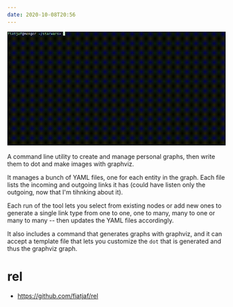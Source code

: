 ```yaml
---
date: 2020-10-08T20:56
---
```


![](https://raw.githubusercontent.com/fiatjaf/rel/master/screencast.gif)

A command line utility to create and manage personal graphs, then write them to dot and make images with graphviz.

It manages a bunch of YAML files, one for each entity in the graph. Each file lists the incoming and outgoing links it has (could have listen only the outgoing, now that I'm tihnking about it).

Each run of the tool lets you select from existing nodes or add new ones to generate a single link type from one to one, one to many, many to one or many to many -- then updates the YAML files accordingly.

It also includes a command that generates graphs with graphviz, and it can accept a template file that lets you customize the `dot` that is generated and thus the graphviz graph.

# rel

- <https://github.com/fiatjaf/rel>
